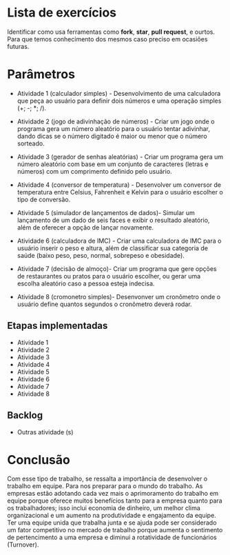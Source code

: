# Lista de exercícios
Identificar como usa ferramentas como __fork__, __star__, __pull request__, e ourtos. Para que temos conhecimento dos mesmos caso preciso em ocasiôes futuras.

# Parâmetros
- Atividade 1 (calculador simples) - Desenvolvimento de uma calculadora que peça ao usuário para definir dois números e uma operação simples (+; -; *; /).

- Atividade 2 (jogo de adivinhação de números) - Criar um jogo onde o programa gera um número aleatório para o usuário tentar adivinhar, dando dicas se o número digitado é maior ou menor que o número sorteado.

- Atividade 3 (gerador de senhas aleatórias) - Criar um programa gera um número aleatório com base em um conjunto de caracteres (letras e números) com um comprimento definido pelo usuário.

- Atividade 4 (conversor de temperatura) - Desenvolver um conversor de temperatura entre Celsius, Fahrenheit e Kelvin para o usuário escolher o tipo de conversão.

- Atividade 5 (simulador de lançamentos de dados)- Simular um lançamento de um dado de seis faces e exibir o resultado aleatório, além de oferecer a opção de lançar novamente.

- Atividade 6 (calculadora de IMC) - Criar uma calculadora de IMC para o usuário inserir o peso e altura, além de classificar sua categoria de saúde (baixo peso, peso, normal, sobrepeso e obesidade).

- Atividade 7 (decisão de almoço)- Criar um programa que gere opções de restaurantes ou pratos para o usuário escolher, ou gerar uma escolha aleatório caso a pessoa esteja indecisa.

- Atividade 8 (cromonetro simples)- Desenvonver um cronômetro onde o usuário define quantos segundos o cronômetro deverá rodar.

## Etapas implementadas
- Atividade 1
- Atividade 2
- Atividade 3
- Atividade 4
- Atividade 5
- Atividade 6
- Atividade 7
- Atividade 8
## Backlog
- Outras atividade (s)
 
# Conclusão
Com esse tipo de trabalho, se ressalta a importância de desenvolver o trabalho em equipe. Para nos preparar para o mundo do trabalho. As empresas estão adotando cada vez mais o aprimoramento do trabalho em equipe porque oferece muitos benefícios tanto para a empresa quanto para os trabalhadores; isso inclui economia de dinheiro, um melhor clima organizacional e um aumento na produtividade e engajamento da equipe. Ter uma equipe unida que trabalha junta e se ajuda pode ser considerado um fator competitivo no mercado de trabalho porque aumenta o sentimento de pertencimento a uma empresa e diminui a rotatividade de funcionários (Turnover).
